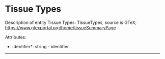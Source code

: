 # Tissue Types #

Description of entity Tissue Types: TissueTypes, source is GTeX;  https://www.gtexportal.org/home/tissueSummaryPage

Attributes:
*	identifier*: string - identifier

---
